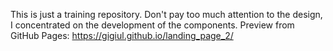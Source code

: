 This is just a training repository. Don't pay too much attention to the design, I concentrated on the development of the components.
Preview from GitHub Pages: https://gigiul.github.io/landing_page_2/
